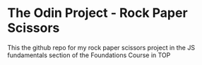 # The Odin Project - Rock Paper Scissors 

This the github repo for my rock paper scissors project in the JS fundamentals section of the Foundations Course in TOP
